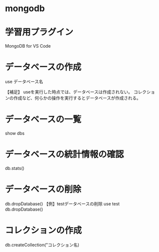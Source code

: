 # mongodb

# 学習用プラグイン
MongoDB for VS Code

# データベースの作成
use データベース名

【補足】
useを実行した時点では、データベースは作成されない。
コレクションの作成など、何らかの操作を実行するとデータベースが作成される。

# データベースの一覧
show dbs

# データベースの統計情報の確認
db.stats()

# データベースの削除
db.dropDatabase()
【例】testデータベースの削除
use test
db.dropDatabase()

# コレクションの作成
db.createCollection("コレクション名)